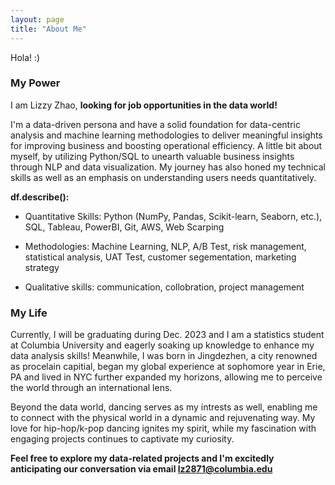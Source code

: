 ```yaml
---
layout: page
title: "About Me"
---
```

Hola!
:)

### My Power ###
I am Lizzy Zhao, **looking for job opportunities in the data world!**

I'm a data-driven persona and have a solid foundation for data-centric analysis and machine learning methodologies to deliver meaningful insights for improving business and boosting operational efficiency. A little bit about myself, by utilizing Python/SQL to unearth valuable business insights through NLP and data visualization. My journey has also honed my technical skills as well as an emphasis on understanding users needs quantitatively. 

**df.describe():**
 - Quantitative Skills: Python (NumPy, Pandas, Scikit-learn, Seaborn, etc.), SQL, Tableau, PowerBI, Git, AWS, Web Scarping
   
 - Methodologies: Machine Learning, NLP, A/B Test, risk management, statistical analysis, UAT Test, customer segementation, marketing strategy
   
 - Qualitative skills: communication, collobration, project management

### My Life ###

  Currently, I will be graduating during Dec. 2023 and I am a statistics student at Columbia University and eagerly soaking up knowledge to enhance my data analysis skills! Meanwhile, I was born in Jingdezhen, a city renowned as procelain capitial, began my global experience at sophomore year in Erie, PA and lived in NYC further expanded my horizons, allowing me to perceive the world through an international lens.

Beyond the data world, dancing serves as my intrests as well, enabling me to connect with the physical world in a dynamic and rejuvenating way. My love for hip-hop/k-pop dancing ignites my spirit, while my fascination with engaging projects continues to captivate my curiosity.

**Feel free to explore my data-related projects and I'm excitedly anticipating our conversation via email lz2871@columbia.edu**


